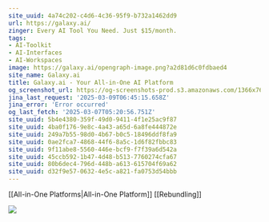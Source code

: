 ```yaml
---
site_uuid: 4a74c202-c4d6-4c36-95f9-b732a1462dd9
url: https://galaxy.ai/
zinger: Every AI Tool You Need. Just $15/month.
tags:
- AI-Toolkit
- AI-Interfaces
- AI-Workspaces
image: https://galaxy.ai/opengraph-image.png?a2d81d6c0fdbaed4
site_name: Galaxy.ai
title: Galaxy.ai - Your All-in-One AI Platform
og_screenshot_url: https://og-screenshots-prod.s3.amazonaws.com/1366x768/80/false/b947f97e1c97731cfe8a0cd2518fb889b4e5ac0ff77c743d82c38847e5f646ca.jpeg
jina_last_request: '2025-03-09T06:45:15.658Z'
jina_error: 'Error occurred'
og_last_fetch: '2025-03-07T05:20:56.751Z'
site_uuid: 5b4e4380-359f-49d0-9411-4f1e25ac9f87
site_uuid: 4ba0f176-9e8c-4a43-a65d-6a8fe444872e
site_uuid: 249a7b55-98d0-4b67-b0c5-18496ddf8fa9
site_uuid: 0ae2fca7-4868-44f6-8a5c-1d6f82fbbc83
site_uuid: 9f11abe8-5560-446e-bcf9-f7f39a6d542a
site_uuid: 45ccb592-1b47-4d48-b513-7760274cfa67
site_uuid: 80b6dec4-796d-448b-a613-615704f69a62
site_uuid: d32f9e57-0632-4e5c-a821-fa0753d54bbb
---
```

[[All-in-One Platforms|All-in-One Platform]]
[[Rebundling]]

![](https://i.imgur.com/43Bg9Uz.png)

